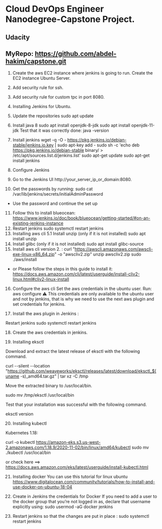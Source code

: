 # Cloud DevOps Engineer Nanodegree-Capstone Project.

## Udacity
MyRepo: https://github.com/abdel-hakim/capstone.git
----------------------------------------------------
1. Create the aws EC2 instance where jenkins is going to run. Create the EC2 instance Ubuntu Server.
2. Add security rule for ssh.
3. Add security rule for custom tpc in port 8080.
4. Installing Jenkins for Ubuntu.
5. Update the repositories
sudo apt update
6.  Install java 8
sudo apt install openjdk-8-jdk
sudo apt install openjdk-11-jdk
Test that it was correctly done:
java -version

7.  Install jenkins
wget -q -O - https://pkg.jenkins.io/debian-stable/jenkins.io.key | sudo apt-key add -
sudo sh -c 'echo deb https://pkg.jenkins.io/debian-stable binary/ > \
    /etc/apt/sources.list.d/jenkins.list'
sudo apt-get update
sudo apt-get install jenkins
8. Configure Jenkins
9. Go to the Jenkins UI http://your_server_ip_or_domain:8080.
10. Get the passwords by running:
sudo cat /var/lib/jenkins/secrets/initialAdminPassword
- Use the password and continue the set up
11. Follow this to install blueocean: https://www.jenkins.io/doc/book/blueocean/getting-started/#on-an-existing-jenkins-instance
12. Restart jenkins
sudo systemctl restart jenkins
13. Installing aws cli
5.1 Install unzip (only if it is not installed)
sudo apt install unzip
14. Install glibc (only if it is not installed)
sudo apt install glibc-source
15. Install aws cli version 2. :
curl "https://awscli.amazonaws.com/awscli-exe-linux-x86_64.zip" -o "awscliv2.zip"
unzip awscliv2.zip
sudo ./aws/install
- or Please follow the steps in this guide to install it:
https://docs.aws.amazon.com/cli/latest/userguide/install-cliv2-linux.html#cliv2-linux-install

16. Configure the aws cli
Set the aws credentials in the ubuntu user. Run:
aws configure
⚠️ This credentials are only available to the ubuntu user and not by jenkins, that is why we need to use the next aws plugin and set credentials for jenkins.

17. Install the aws plugin in Jenkins :

Restart jenkins
sudo systemctl restart jenkins

18. Create the aws credentials in jenkins.

19. Installing eksctl

Download and extract the latest release of eksctl with the following command.

curl --silent --location "https://github.com/weaveworks/eksctl/releases/latest/download/eksctl_$(uname -s)_amd64.tar.gz" | tar xz -C /tmp

Move the extracted binary to /usr/local/bin.

sudo mv /tmp/eksctl /usr/local/bin

Test that your installation was successful with the following command.

eksctl version

20. Installing kubectl

Kubernetes 1.18:

curl -o kubectl https://amazon-eks.s3.us-west-2.amazonaws.com/1.18.9/2020-11-02/bin/linux/amd64/kubectl
sudo mv ./kubectl /usr/local/bin

or check here ==> https://docs.aws.amazon.com/eks/latest/userguide/install-kubectl.html

21. Installing docker
You can use this tutorial for linux ubuntu https://www.digitalocean.com/community/tutorials/how-to-install-and-use-docker-on-ubuntu-18-04

22. Create in Jenkins the credentials for Docker
If you need to add a user to the docker group that you’re not logged in as, declare that username explicitly using:
sudo usermod -aG docker jenkins
23. Restart jenkins so that the changes are put in place :
sudo systemctl restart jenkins
